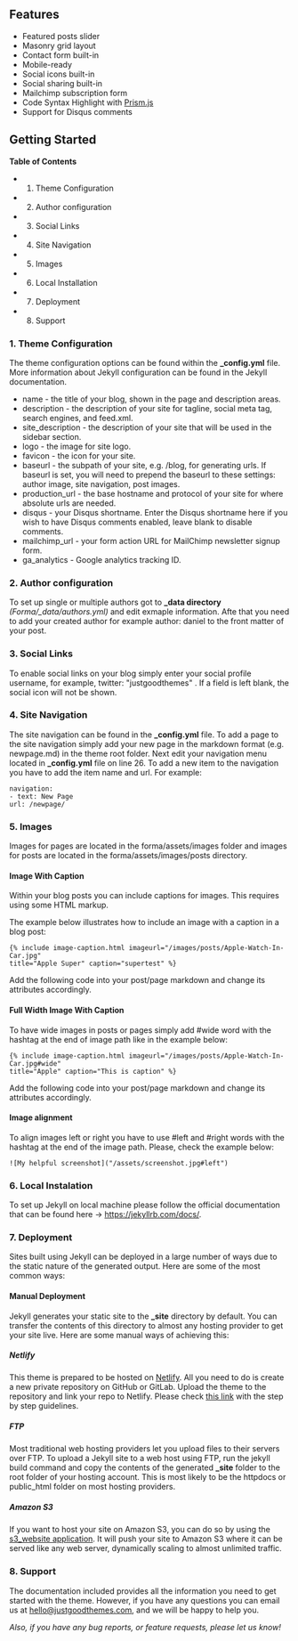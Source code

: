 

## Features

* Featured posts slider
* Masonry grid layout
* Contact form built-in 
* Mobile-ready
* Social icons built-in
* Social sharing built-in
* Mailchimp subscription form
* Code Syntax Highlight with [Prism.js](https://prismjs.com/)
* Support for Disqus comments

## Getting Started

**Table of Contents**

* 1. Theme Configuration
* 2. Author configuration
* 3. Social Links
* 4. Site Navigation
* 5. Images
* 6. Local Installation
* 7. Deployment
* 8. Support

### 1. Theme Configuration

The theme configuration options can be found within the **_config.yml** file. More information about Jekyll configuration can be found in the Jekyll documentation.

* name - the title of your blog, shown in the page and description areas.
* description - the description of your site for tagline, social meta tag, search engines, and feed.xml.
* site_description - the description of your site that will be used in the sidebar section. 
* logo - the image for site logo.
* favicon - the icon for your site.
* baseurl - the subpath of your site, e.g. /blog, for generating urls. If baseurl is set, you will need to prepend the baseurl to these settings: author image, site navigation, post images.
* production_url - the base hostname and protocol of your site for where absolute urls are needed.
* disqus - your Disqus shortname. Enter the Disqus shortname here if you wish to have Disqus comments enabled, leave blank to disable comments.
* mailchimp_url - your form action URL for MailChimp newsletter signup form.
* ga_analytics - Google analytics tracking ID.


### 2. Author configuration

To set up single or multiple authors got to **_data directory** *(Forma/_data/authors.yml)* and edit exmaple information. Afte that you need to add your created author for example author: daniel to the front matter of your post.


### 3. Social Links

To enable social links on your blog simply enter your social profile username, for example, twitter: "justgoodthemes" . If a field is left blank, the social icon will not be shown.

### 4. Site Navigation

The site navigation can be found in the **_config.yml** file. To add a page to the site navigation simply add your new page in the markdown format (e.g. newpage.md) in the theme root folder. Next edit your navigation menu located in **_config.yml** file on line 26. To add a new item to the navigation you have to add the item name and url. For example:

~~~~
navigation:
- text: New Page
url: /newpage/
~~~~

### 5. Images

Images for pages are located in the forma/assets/images folder and images for posts are located in the forma/assets/images/posts directory.

#### Image With Caption

Within your blog posts you can include captions for images. This requires using some HTML markup.

The example below illustrates how to include an image with a caption in a blog post:

~~~~
{% include image-caption.html imageurl="/images/posts/Apple-Watch-In-Car.jpg" 
title="Apple Super" caption="supertest" %}
~~~~

Add the following code into your post/page markdown and change its attributes accordingly.

#### Full Width Image With Caption

To have wide images in posts or pages simply add #wide word with the hashtag at the end of image path like in the example below:

~~~~
{% include image-caption.html imageurl="/images/posts/Apple-Watch-In-Car.jpg#wide" 
title="Apple" caption="This is caption" %}
~~~~

Add the following code into your post/page markdown and change its attributes accordingly.

#### Image alignment

To align images left or right you have to use #left and #right words with the hashtag at the end of the image path. Please, check the example below:

~~~~
![My helpful screenshot]("/assets/screenshot.jpg#left")
~~~~

### 6. Local Instalation

To set up Jekyll on local machine please follow the official documentation that can be found here -> https://jekyllrb.com/docs/.

### 7. Deployment

Sites built using Jekyll can be deployed in a large number of ways due to the static nature of the generated output. Here are some of the most common ways:

#### Manual Deployment

Jekyll generates your static site to the **_site** directory by default. You can transfer the contents of this directory to almost any hosting provider to get your site live. Here are some manual ways of achieving this:

##### Netlify

This theme is prepared to be hosted on [Netlify](https://www.netlify.com/). All you need to do is create a new private repository on GitHub or GitLab. Upload the theme to the repository and link your repo to Netlify. Please check [this link](https://www.netlify.com/blog/2015/10/28/a-step-by-step-guide-jekyll-3.0-on-netlify/#step-2-link-to-your-github) with the step by step guidelines.

##### FTP

Most traditional web hosting providers let you upload files to their servers over FTP. To upload a Jekyll site to a web host using FTP, run the jekyll build command and copy the contents of the generated **_site** folder to the root folder of your hosting account. This is most likely to be the httpdocs or public_html folder on most hosting providers.

##### Amazon S3

If you want to host your site on Amazon S3, you can do so by using the [s3_website application](https://github.com/laurilehmijoki/s3_website). It will push your site to Amazon S3 where it can be served like any web server, dynamically scaling to almost unlimited traffic.

### 8. Support

The documentation included provides all the information you need to get started with the theme. However, if you have any questions you can email us at hello@justgoodthemes.com, and we will be happy to help you.

*Also, if you have any bug reports, or feature requests, please let us know!*
